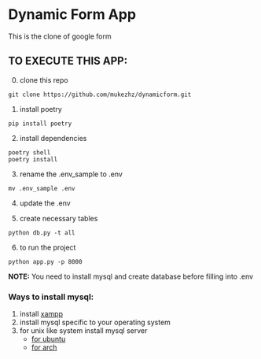 # Dynamic Form App

This is the clone of google form

## TO EXECUTE THIS APP:

0. clone this repo
```
git clone https://github.com/mukezhz/dynamicform.git
```

1. install poetry
```
pip install poetry
```

2. install dependencies
```
poetry shell
poetry install
```
3. rename the .env_sample to .env
```
mv .env_sample .env
```

4. update the .env

5. create necessary tables
```
python db.py -t all
```

6. to run the project
```
python app.py -p 8000
```

**NOTE:** You need to install mysql and create database before filling into .env
 
 ### Ways to install mysql:

 1. install [xampp](https://www.apachefriends.org/download.html)
 2. install mysql specific to your operating system
 3. for unix like system install mysql server
    - [for ubuntu](https://www.digitalocean.com/community/tutorials/how-to-install-mysql-on-ubuntu-20-04)
    - [for arch](https://www.vultr.com/docs/how-to-install-mariadb-10-3-or-mysql-8-0-on-arch-linux/)